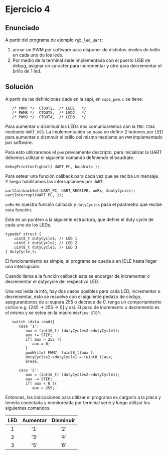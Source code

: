 # Ejercicio 4

## Enunciado

A partir del programa de ejemplo `rgb_led_uart`:
1. armar un PWM por software para disponer de distintos niveles de brillo en cada uno de los leds.
2. Por medio de la terminal serie implementada con el puerto USB de debug, asignar un caracter para incrementar y otro para
decrementar el brillo de 1 led.

## Solución

A partir de las definiciones dads en la sapi, en `sapi_pwm.c` se tiene:
```{c}
   /* PWM7 */  CTOUT2,  /* LED1   */
   /* PWM8 */  CTOUT5,  /* LED2   */
   /* PWM9 */  CTOUT4,  /* LED3   */
```

Para aumentar o disminuir los LEDs nos comunicaremos con la `EDU-CIAA` mediante `UART_USB`. La implementación se basa en definir 2 botones por LED para aumentar o dismnuir el brillo del mismo mediante un `PWM` implementado por software. 

Para esto utilizaremos el `pwm` previamente descripto, para inicializar la UART debemos utilizar el siguiente comando definiendo el baudrate.

```{c}
debugPrintConfigUart( UART_PC, baudrate );
```
Para setear una función callback para cada vez que se reciba un mensaje. Y luego habilitamos las interrupciones por `UART`.

```
uartCallbackSet(UART_PC, UART_RECEIVE, onRx, &dutyCycles);
uartInterrupt(UART_PC, 1);
```

`onRx` es nuestra función callback y `dutyCycles` pasa el parámetro que recibe esta función.

Este es un puntero a la siguiente estructura, que define el duty cycle de cada uno de los LEDs.

```{c}
typedef struct {
    uint8_t dutyCycle1; // LED 1
    uint8_t dutyCycle2; // LED 2
    uint8_t dutyCycle3; // LED 3
} dutyCycle_t;
```

El funcionamiento es simple, el programa se queda a en IDLE hasta llegar una interrupción.

Cuando llama a la función callback esta se encargar de incrementar o decrementar el dutycycle del respectivo LED.

Una vez leida la info, hay dos casos posibles para cada LED, incrementar o decrementar, esto se resuelve con el siguiente pedazo de código, asegurandonos de si supera 255 o decrece de 0, tenga un comportamiento cíclico e.g. [245 -> 255 -> 0] y así. El paso de incremento o decremento es el mismo y se setea en la macro `#define STEP`.
```{c}
   switch (data_read){
      case '1':
         aux = (int16_t) (dutyCycles2->dutyCycle1);
         aux += STEP;
         if( aux > 255 ){
            aux = 0;
         }
         pwmWrite( PWM7, (uint8_t)aux );
         dutyCycles2->dutyCycle1 = (uint8_t)aux;
         break;

      case '2':
         aux = (int16_t) (dutyCycles2->dutyCycle1);
         aux -= STEP;
         if( aux < 0 ){
            aux = 255;
```
Entonces, las indicaciones para utilizar el programa es cargarlo a la placa y tenerla conectada y monitoreada por terminal serie y luego utilizar los siguientes comandos.

| LED | Aumentar | Disminuir |
|:---:|:--------:|:---------:|
|  1  |    '1'   |    '2'    |
|  2  |    '3'   |    '4'    |
|  3  |    '5'   |    '6'    |